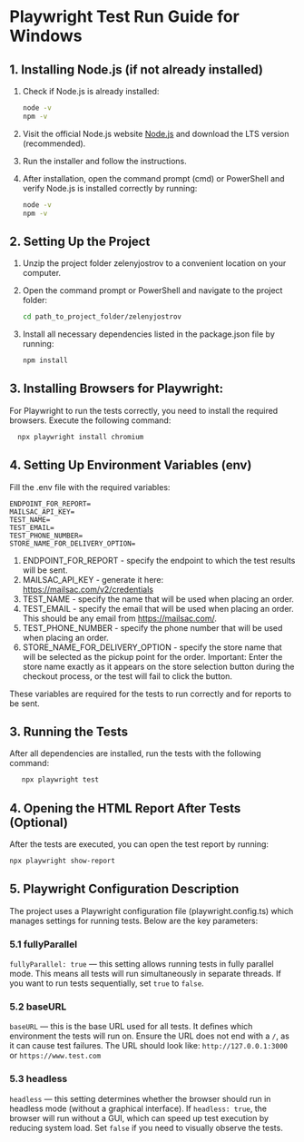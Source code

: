# Playwright Test Run Guide for Windows

## 1. Installing Node.js (if not already installed)
1. Check if Node.js is already installed:
   ```bash
   node -v
   npm -v
   ````
2. Visit the official Node.js website [Node.js](https://nodejs.org/en/) and download the LTS version (recommended). 
3. Run the installer and follow the instructions.
4. After installation, open the command prompt (cmd) or PowerShell and verify Node.js is installed correctly by running:

   ```bash
   node -v
   npm -v

## 2. Setting Up the Project

1. Unzip the project folder zelenyjostrov to a convenient location on your computer.
2. Open the command prompt or PowerShell and navigate to the project folder:

   ```bash
   cd path_to_project_folder/zelenyjostrov

3. Install all necessary dependencies listed in the package.json file by running:

   ```bash
   npm install  
   ```

## 3. Installing Browsers for Playwright:
   
For Playwright to run the tests correctly, you need to install the required browsers. Execute the following command:

```bash
  npx playwright install chromium
```

## 4. Setting Up Environment Variables (env)

   Fill the .env file with the required variables:
   ```
   ENDPOINT_FOR_REPORT=
   MAILSAC_API_KEY=
   TEST_NAME=
   TEST_EMAIL=
   TEST_PHONE_NUMBER=
   STORE_NAME_FOR_DELIVERY_OPTION=
   ```
   1. ENDPOINT_FOR_REPORT - specify the endpoint to which the test results will be sent.
   2. MAILSAC_API_KEY - generate it here: https://mailsac.com/v2/credentials
   3. TEST_NAME - specify the name that will be used when placing an order.
   4. TEST_EMAIL - specify the email that will be used when placing an order. This should be any email from https://mailsac.com/.
   5. TEST_PHONE_NUMBER - specify the phone number that will be used when placing an order.
   6. STORE_NAME_FOR_DELIVERY_OPTION - specify the store name that will be selected as the pickup point for the order. Important: Enter the store name exactly as it appears on the store selection button during the checkout process, or the test will fail to click the button.
      
   These variables are required for the tests to run correctly and for reports to be sent.

## 3. Running the Tests

After all dependencies are installed, run the tests with the following command:

```bash
   npx playwright test
```
## 4. Opening the HTML Report After Tests (Optional)

After the tests are executed, you can open the test report by running:
```bash
npx playwright show-report
```

## 5. Playwright Configuration Description

The project uses a Playwright configuration file (playwright.config.ts) which manages settings for running tests. Below are the key parameters:

### 5.1 fullyParallel

  `fullyParallel: true` — this setting allows running tests in fully parallel mode. This means all tests will run simultaneously in separate threads. If you want to run tests sequentially, set `true` to `false`.

### 5.2 baseURL
  `baseURL` — this is the base URL used for all tests. It defines which environment the tests will run on. Ensure the URL does not end with a `/`, as it can cause test failures. The URL should look like: `http://127.0.0.1:3000` or  `https://www.test.com`

### 5.3 headless
`headless` — this setting determines whether the browser should run in headless mode (without a graphical interface). If `headless: true`, the browser will run without a GUI, which can speed up test execution by reducing system load. Set `false` if you need to visually observe the tests.
